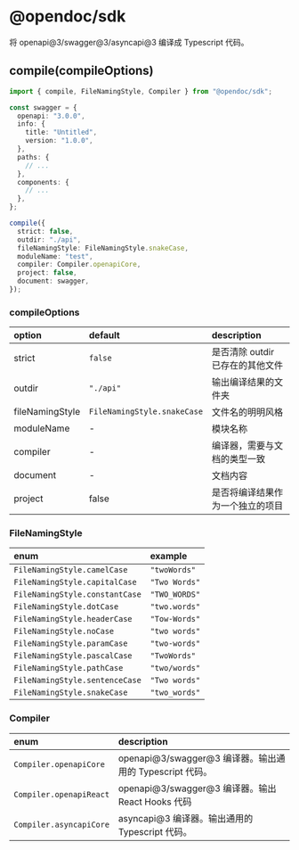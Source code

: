 # @opendoc/sdk

将 openapi@3/swagger@3/asyncapi@3 编译成 Typescript 代码。

## compile(compileOptions)

```typescript
import { compile, FileNamingStyle, Compiler } from "@opendoc/sdk";

const swagger = {
  openapi: "3.0.0",
  info: {
    title: "Untitled",
    version: "1.0.0",
  },
  paths: {
    // ...
  },
  components: {
    // ...
  },
};

compile({
  strict: false,
  outdir: "./api",
  fileNamingStyle: FileNamingStyle.snakeCase,
  moduleName: "test",
  compiler: Compiler.openapiCore,
  project: false,
  document: swagger,
});
```

### compileOptions

| option          | default                     | description                      |
| :-------------- | :-------------------------- | :------------------------------- |
| strict          | `false`                     | 是否清除 outdir 已存在的其他文件 |
| outdir          | `"./api"`                   | 输出编译结果的文件夹             |
| fileNamingStyle | `FileNamingStyle.snakeCase` | 文件名的明明风格                 |
| moduleName      | -                           | 模块名称                         |
| compiler        | -                           | 编译器，需要与文档的类型一致     |
| document        | -                           | 文档内容                         |
| project         | false                       | 是否将编译结果作为一个独立的项目 |

### FileNamingStyle

| enum                           | example       |
| :----------------------------- | :------------ |
| `FileNamingStyle.camelCase`    | `"twoWords"`  |
| `FileNamingStyle.capitalCase`  | `"Two Words"` |
| `FileNamingStyle.constantCase` | `"TWO_WORDS"` |
| `FileNamingStyle.dotCase`      | `"two.words"` |
| `FileNamingStyle.headerCase`   | `"Tow-Words"` |
| `FileNamingStyle.noCase`       | `"two words"` |
| `FileNamingStyle.paramCase`    | `"two-words"` |
| `FileNamingStyle.pascalCase`   | `"TwoWords"`  |
| `FileNamingStyle.pathCase`     | `"two/words"` |
| `FileNamingStyle.sentenceCase` | `"Two words"` |
| `FileNamingStyle.snakeCase`    | `"two_words"` |

### Compiler

| enum                    | description                                              |
| :---------------------- | :------------------------------------------------------- |
| `Compiler.openapiCore`  | openapi@3/swagger@3 编译器。输出通用的 Typescript 代码。 |
| `Compiler.openapiReact` | openapi@3/swagger@3 编译器。输出 React Hooks 代码        |
| `Compiler.asyncapiCore` | asyncapi@3 编译器。输出通用的 Typescript 代码。          |
